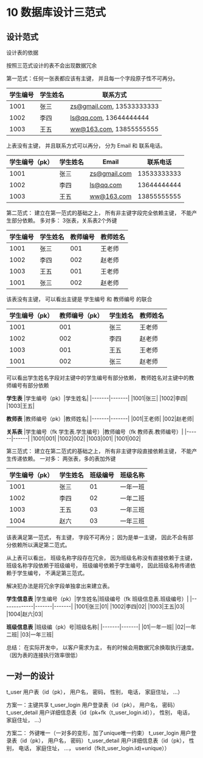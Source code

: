 # 10 数据库设计三范式

## 设计范式

设计表的依据

按照三范式设计的表不会出现数据冗余

第一范式：任何一张表都应该有主键， 并且每一个字段原子性不可再分。

|学生编号|学生姓名|联系方式|
|-------|-------|--------|
|1001|张三|zs@gmail.com, 13533333333|
|1002|李四|ls@qq.com, 13644444444|
|1003|王五|ww@163.com, 13855555555|

上表没有主键， 并且联系方式可以再分， 分为 Email 和 联系电话。

|学生编号（pk）|学生姓名|Email|联系电话|
|-------|-------|-----|--------|
|1001|张三|zs@gmail.com|13533333333|
|1002|李四|ls@qq.com|13644444444|
|1003|王五|ww@163.com|13855555555|


第二范式： 建立在第一范式的基础之上， 所有非主键字段完全依赖主键， 不能产生部分依赖。
多对多： 3张表，关系表2个外键

|学生编号|学生姓名|教师编号|教师姓名|
|-------|-------|-------|--------|
|1001|张三|001|王老师|
|1002|李四|002|赵老师|
|1003|王五|001|王老师|
|1001|张三|002|赵老师|

该表没有主键， 可以看出主键是 学生编号 和 教师编号 的联合

|学生编号（pk）|教师编号（pk）|学生姓名|教师姓名|
|-------|-------|-------|--------|
|1001|001|张三|王老师|
|1002|002|李四|赵老师|
|1003|001|王五|王老师|
|1001|002|张三|赵老师|

可以看出学生姓名字段对主键中的学生编号有部分依赖， 教师姓名对主键中的教师编号有部分依赖

**学生表**
|学生编号（pk）|学生姓名|
|-------|-------|
|1001|张三|
|1002|李四|
|1003|王五|

**教师表**
|教师编号（pk）|教师姓名|
|-------|-------|
|001|王老师|
|002|赵老师|

**关系表**
|学生编号（fk 学生表.学生编号）|教师编号（fk 教师表.教师编号）|
|------|------|
|1001|001|
|1002|002|
|1003|001|
|1001|002|

第三范式： 建立在第二范式的基础之上， 所有非主键字段直接依赖主键， 不能产生传递依赖。
一对多： 两张表，多的表加外键

|学生编号（pk）|学生姓名|班级编号|班级名称|
|-------------|-------|-------|--------|
|1001|张三|01|一年一班|
|1002|李四|02|一年二班|
|1003|王五|03|一年三班|
|1004|赵六|03|一年三班|

该表满足第一范式， 有主键， 字段不可再分； 因为是单一主键， 因此不会有部分依赖所以满足第二范式。


从上表可以看出， 班级名称字段存在冗余， 因为班级名称没有直接依赖于主键， 班级名称字段依赖于班级编号， 班级编号依赖于学生编号， 因此班级名称传递依赖于学生编号， 不满足第三范式。

解决犯办法是将冗余字段单独拿出来建立表。

**学生信息表**
|学生编号（pk）|学生姓名|班级编号（fk 班级信息表.班级编号）|
|-------------|-------|-------|
|1001|张三|01|
|1002|李四|02|
|1003|王五|03|
|1004|赵六|03|

**班级信息表**
|班级编（pk）号|班级名称|
|-------|-------|
|01|一年一班|
|02|一年二班|
|03|一年三班|

总结： 在实际开发中， 以客户需求为主， 有的时候会用数据冗余换取执行速度。（因为表的连接执行效率很低）

## 一对一的设计

t_user 用户表（id（pk）， 用户名， 密码， 性别， 电话， 家庭住址， ...）

方案一：主键共享
t_user_login 用户登录表（id（pk）， 用户名， 密码）
t_user_detail 用户详细信息表（id（pk+fk（t_user_login.id））， 性别， 电话， 家庭住址， ...）

方案二： 外键唯一（一对多的变形，加了unique唯一约束）
t_user_login 用户登录表（id（pk）， 用户名， 密码）
t_user_detail 用户详细信息表（id（pk）， 性别， 电话， 家庭住址， ...， userid（fk(t_user_login.id)+unique））